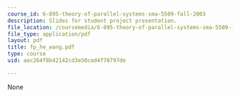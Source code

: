 ```yaml
---
course_id: 6-895-theory-of-parallel-systems-sma-5509-fall-2003
description: Slides for student project presentation.
file_location: /coursemedia/6-895-theory-of-parallel-systems-sma-5509-fall-2003/aec264f8b42142cd3e50ced4f70797de_fp_he_wang.pdf
file_type: application/pdf
layout: pdf
title: fp_he_wang.pdf
type: course
uid: aec264f8b42142cd3e50ced4f70797de

---
```

None